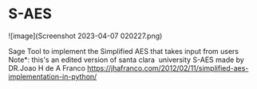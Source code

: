 # S-AES
![image](Screenshot 2023-04-07 020227.png)


Sage Tool to implement the Simplified AES that takes input from users
Note*: this's an edited version of santa clara  university  S-AES made by DR.Joao H de A Franco
https://jhafranco.com/2012/02/11/simplified-aes-implementation-in-python/
